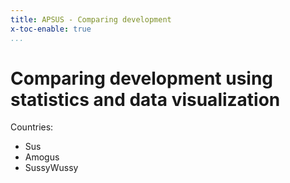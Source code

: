 ```yaml
---
title: APSUS - Comparing development
x-toc-enable: true
...
```


Comparing development using statistics and data visualization
=============================================================

Countries:
 - Sus
 - Amogus
 - SussyWussy
